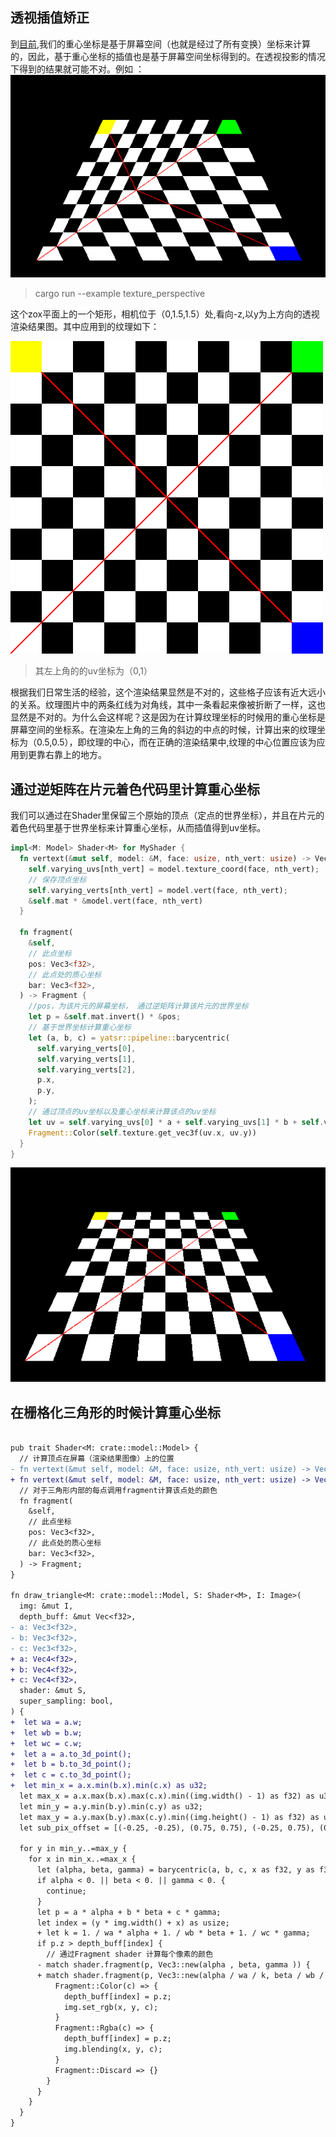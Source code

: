 ## 透视插值矫正

到[目前](https://github.com/JunYang-tes/yatsr/tree/630cdcb1bac78298a39e4e18750bdf89d1ada013),我们的重心坐标是基于屏幕空间（也就是经过了所有变换）坐标来计算的，因此，基于重心坐标的插值也是基于屏幕空间坐标得到的。在透视投影的情况下得到的结果就可能不对。例如
：
![](./uncorrected.png)

>cargo run --example texture_perspective

这个zox平面上的一个矩形，相机位于（0,1.5,1.5）处,看向-z,以y为上方向的透视渲染结果图。其中应用到的纹理如下：

![](./grid.png)

>其左上角的的uv坐标为（0,1）

根据我们日常生活的经验，这个渲染结果显然是不对的，这些格子应该有近大远小的关系。纹理图片中的两条红线为对角线，其中一条看起来像被折断了一样，这也显然是不对的。为什么会这样呢？这是因为在计算纹理坐标的时候用的重心坐标是屏幕空间的坐标系。在渲染左上角的三角的斜边的中点的时候，计算出来的纹理坐标为（0.5,0.5），即纹理的中心，而在正确的渲染结果中,纹理的中心位置应该为应用到更靠右靠上的地方。

## 通过逆矩阵在片元着色代码里计算重心坐标

我们可以通过在Shader里保留三个原始的顶点（定点的世界坐标），并且在片元的着色代码里基于世界坐标来计算重心坐标，从而插值得到uv坐标。
```rust
impl<M: Model> Shader<M> for MyShader {
  fn vertext(&mut self, model: &M, face: usize, nth_vert: usize) -> Vec3<f32> {
    self.varying_uvs[nth_vert] = model.texture_coord(face, nth_vert);
    // 保存顶点坐标
    self.varying_verts[nth_vert] = model.vert(face, nth_vert);
    &self.mat * &model.vert(face, nth_vert)
  }

  fn fragment(
    &self,
    // 此点坐标
    pos: Vec3<f32>,
    // 此点处的质心坐标
    bar: Vec3<f32>,
  ) -> Fragment {
    //pos，为该片元的屏幕坐标， 通过逆矩阵计算该片元的世界坐标
    let p = &self.mat.invert() * &pos;
    // 基于世界坐标计算重心坐标
    let (a, b, c) = yatsr::pipeline::barycentric(
      self.varying_verts[0],
      self.varying_verts[1],
      self.varying_verts[2],
      p.x,
      p.y,
    );
    // 通过顶点的uv坐标以及重心坐标来计算该点的uv坐标
    let uv = self.varying_uvs[0] * a + self.varying_uvs[1] * b + self.varying_uvs[2] * c;
    Fragment::Color(self.texture.get_vec3f(uv.x, uv.y))
  }
}
```

![](./correct.png)

## 在栅格化三角形的时候计算重心坐标


```diff

pub trait Shader<M: crate::model::Model> {
  // 计算顶点在屏幕（渲染结果图像）上的位置
- fn vertext(&mut self, model: &M, face: usize, nth_vert: usize) -> Vec3<f32>;
+ fn vertext(&mut self, model: &M, face: usize, nth_vert: usize) -> Vec4<f32>;
  // 对于三角形内部的每点调用fragment计算该点处的颜色
  fn fragment(
    &self,
    // 此点坐标
    pos: Vec3<f32>,
    // 此点处的质心坐标
    bar: Vec3<f32>,
  ) -> Fragment;
}

fn draw_triangle<M: crate::model::Model, S: Shader<M>, I: Image>(
  img: &mut I,
  depth_buff: &mut Vec<f32>,
- a: Vec3<f32>,
- b: Vec3<f32>,
- c: Vec3<f32>,
+ a: Vec4<f32>,
+ b: Vec4<f32>,
+ c: Vec4<f32>,
  shader: &mut S,
  super_sampling: bool,
) {
+  let wa = a.w;
+  let wb = b.w;
+  let wc = c.w;
+  let a = a.to_3d_point();
+  let b = b.to_3d_point();
+  let c = c.to_3d_point();
+  let min_x = a.x.min(b.x).min(c.x) as u32;
  let max_x = a.x.max(b.x).max(c.x).min((img.width() - 1) as f32) as u32;
  let min_y = a.y.min(b.y).min(c.y) as u32;
  let max_y = a.y.max(b.y).max(c.y).min((img.height() - 1) as f32) as u32;
  let sub_pix_offset = [(-0.25, -0.25), (0.75, 0.75), (-0.25, 0.75), (0.25, -0.75)];

  for y in min_y..=max_y {
    for x in min_x..=max_x {
      let (alpha, beta, gamma) = barycentric(a, b, c, x as f32, y as f32);
      if alpha < 0. || beta < 0. || gamma < 0. {
        continue;
      }
      let p = a * alpha + b * beta + c * gamma;
      let index = (y * img.width() + x) as usize;
      + let k = 1. / wa * alpha + 1. / wb * beta + 1. / wc * gamma;
      if p.z > depth_buff[index] {
        // 通过Fragment shader 计算每个像素的颜色
      - match shader.fragment(p, Vec3::new(alpha , beta, gamma )) {
      + match shader.fragment(p, Vec3::new(alpha / wa / k, beta / wb / k, gamma / wc / k)) {
          Fragment::Color(c) => {
            depth_buff[index] = p.z;
            img.set_rgb(x, y, c);
          }
          Fragment::Rgba(c) => {
            depth_buff[index] = p.z;
            img.blending(x, y, c);
          }
          Fragment::Discard => {}
        }
      }
    }
  }
}



```
